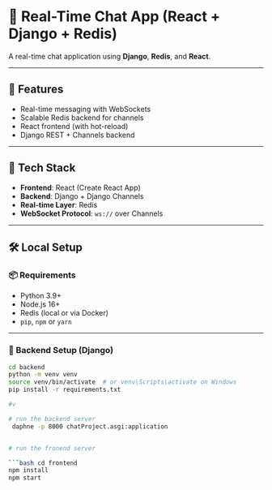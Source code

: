 # 🧠 Real-Time Chat App (React + Django + Redis)

A real-time chat application using **Django**, **Redis**, and **React**.

---

## 🚀 Features

- Real-time messaging with WebSockets
- Scalable Redis backend for channels
- React frontend (with hot-reload)
- Django REST + Channels backend

---

## 🧩 Tech Stack

- **Frontend**: React (Create React App)
- **Backend**: Django + Django Channels
- **Real-time Layer**: Redis
- **WebSocket Protocol**: `ws://` over Channels

---

## 🛠️ Local Setup

### 📦 Requirements

- Python 3.9+
- Node.js 16+
- Redis (local or via Docker)
- `pip`, `npm` or `yarn`

---

### 🔌 Backend Setup (Django)

```bash
cd backend
python -m venv venv
source venv/bin/activate  # or venv\Scripts\activate on Windows
pip install -r requirements.txt

#v

# run the backend server
 daphne -p 8000 chatProject.asgi:application


# run the fronend server

```bash cd frontend
npm install
npm start
```
